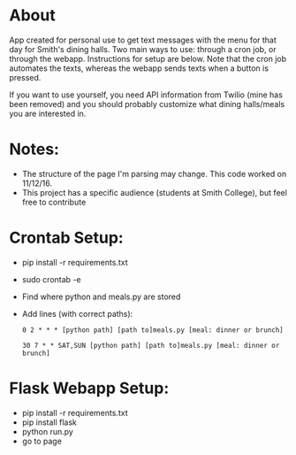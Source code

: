 # About

App created for personal use to get text messages with the menu for that day for Smith's dining halls.
Two main ways to use: through a cron job, or through the webapp. Instructions for setup are below.
Note that the cron job automates the texts, whereas the webapp sends texts when a button is pressed.

If you want to use yourself, you need API information from Twilio (mine has been removed) and you should probably customize what dining halls/meals you are interested in.

# Notes:
* The structure of the page I'm parsing may change. This code worked on 11/12/16.
* This project has a specific audience (students at Smith College), but feel free to contribute

# Crontab Setup:

* pip install -r requirements.txt
* sudo crontab -e
* Find where python and meals.py are stored
* Add lines (with correct paths):

      0 2 * * * [python path] [path to]meals.py [meal: dinner or brunch]

      30 7 * * SAT,SUN [python path] [path to]meals.py [meal: dinner or brunch]

# Flask Webapp Setup:

* pip install -r requirements.txt
* pip install flask
* python run.py
* go to page
